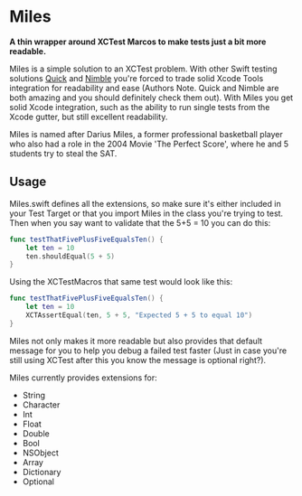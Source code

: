 # Miles
**A thin wrapper around XCTest Marcos to make tests just a bit more readable.**

Miles is a simple solution to an XCTest problem.  With other Swift testing solutions [Quick](https://github.com/Quick/Quick) and [Nimble](https://github.com/Quick/Nimble) you're forced to trade solid Xcode Tools integration for readability and ease (Authors Note. Quick and Nimble are both amazing and you should definitely check them out).  With Miles you get solid Xcode integration, such as the ability to run single tests from the Xcode gutter, but still excellent readability.

Miles is named after Darius Miles, a former professional basketball player who also had a role in the 2004 Movie 'The Perfect Score', where he and 5 students try to steal the SAT.

## Usage

Miles.swift defines all the extensions, so make sure it's either included in your Test Target or that you import Miles in the class you're trying to test.  Then when you say want to validate that the 5+5 = 10 you can do this:

```swift
func testThatFivePlusFiveEqualsTen() {
	let ten = 10
	ten.shouldEqual(5 + 5)
}
```

Using the XCTestMacros that same test would look like this:

```swift
func testThatFivePlusFiveEqualsTen() {
	let ten = 10
	XCTAssertEqual(ten, 5 + 5, "Expected 5 + 5 to equal 10")
}
```

Miles not only makes it more readable but also provides that default message for you to help you debug a failed test faster (Just in case you're still using XCTest after this you know the message is optional right?).

Miles currently provides extensions for:

* String
* Character
* Int
* Float
* Double
* Bool
* NSObject
* Array
* Dictionary
* Optional
